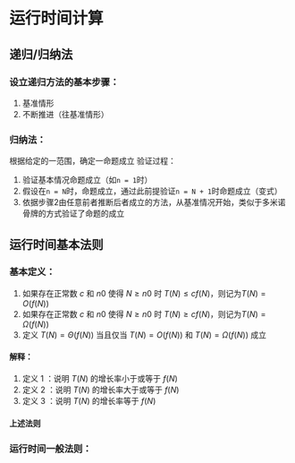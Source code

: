 # 运行时间计算

## 递归/归纳法
### 设立递归方法的基本步骤：
1. 基准情形
2. 不断推进（往基准情形）

### 归纳法：
根据给定的一范围，确定一命题成立
验证过程：
1. 验证基本情况命题成立（如`n = 1`时）
2. 假设在`n = N`时，命题成立，通过此前提验证`n = N + 1`时命题成立（变式）
3. 依据步骤2由任意前者推断后者成立的方法，从基准情况开始，类似于多米诺骨牌的方式验证了命题的成立

## 运行时间基本法则

### 基本定义：
1. 如果存在正常数 $c$ 和 $n0$ 使得 $N\geqslant n0$ 时 $T(N)\leqslant cf(N)$，则记为$T(N)=O(f(N))$
2. 如果存在正常数 $c$ 和 $n0$ 使得 $N\geqslant n0$ 时 $T(N)\geqslant cf(N)$，则记为$T(N)= \Omega (f(N))$
3. 定义 $T(N)=\Theta(f(N))$ 当且仅当 $T(N)=O(f(N))$ 和 $T(N)= \Omega (f(N))$ 成立

#### 解释：
1. 定义 1 ：说明 $T(N)$ 的增长率小于或等于 $f(N)$
2. 定义 2 ：说明 $T(N)$ 的增长率大于或等于 $f(N)$
3. 定义 3 ：说明 $T(N)$ 的增长率等于 $f(N)$

#### 上述法则


### 运行时间一般法则：






